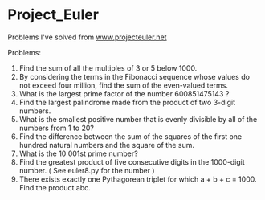 Project_Euler
=============

Problems I've solved from www.projecteuler.net

Problems:

1. Find the sum of all the multiples of 3 or 5 below 1000.
2. By considering the terms in the Fibonacci sequence whose values do not exceed four million, find the sum of the even-valued terms.
3. What is the largest prime factor of the number 600851475143 ?
4. Find the largest palindrome made from the product of two 3-digit numbers.
5. What is the smallest positive number that is evenly divisible by all of the numbers from 1 to 20?
6. Find the difference between the sum of the squares of the first one hundred natural numbers and the square of the sum.
7. What is the 10 001st prime number?
8. Find the greatest product of five consecutive digits in the 1000-digit number. ( See euler8.py for the number )
9. There exists exactly one Pythagorean triplet for which a + b + c = 1000.
Find the product abc.
